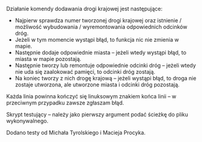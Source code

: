 Działanie komendy dodawania drogi krajowej jest następujące:
 * Najpierw sprawdza numer tworzonej drogi krajowej oraz istnienie / możliwość wybudowania / wyremontowania odpowiednich odcinków dróg.
 * Jeżeli w tym momencie wystąpi błąd, to funkcja nic nie zmienia w mapie.
 * Następnie dodaje odpowiednie miasta – jeżeli wtedy wystąpi błąd, to miasta w mapie pozostają.
 * Następnie tworzy lub remontuje odpowiednie odcinki dróg – jeżeli wtedy nie uda się zaalokować pamięci, to odcinki dróg zostają.
 * Na koniec tworzy z nich drogę krajową – jeżeli wystąpi błąd, to droga nie zostaje utworzona, ale utworzone miasta i odcinki dróg pozostają.

Każda linia powinna kończyć się linuksowym znakiem końca linii – w przeciwnym
przypadku zawsze zgłaszam błąd.

Skrypt testujący – należy jako pierwszy argument podać ścieżkę do pliku wykonywalnego.

Dodano testy od Michała Tyrolskiego i Macieja Procyka.
